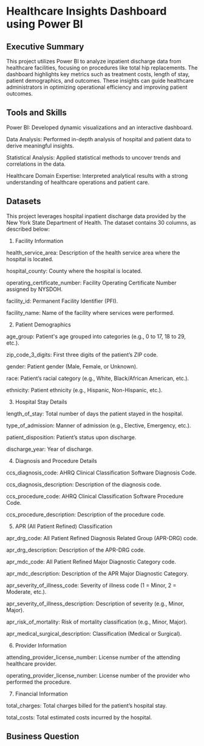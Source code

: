 # Healthcare Insights Dashboard using Power BI

## Executive Summary
This project utilizes Power BI to analyze inpatient discharge data from healthcare facilities, focusing on procedures like total hip replacements. The dashboard highlights key metrics such as treatment costs, length of stay, patient demographics, and outcomes. These insights can guide healthcare administrators in optimizing operational efficiency and improving patient outcomes.

## Tools and Skills
Power BI: Developed dynamic visualizations and an interactive dashboard.

Data Analysis: Performed in-depth analysis of hospital and patient data to derive meaningful insights.

Statistical Analysis: Applied statistical methods to uncover trends and correlations in the data.

Healthcare Domain Expertise: Interpreted analytical results with a strong understanding of healthcare operations and patient care.

## Datasets
This project leverages hospital inpatient discharge data provided by the New York State Department of Health. The dataset contains 30 columns, as described below:

1. Facility Information

health_service_area: Description of the health service area where the hospital is located.

hospital_county: County where the hospital is located.

operating_certificate_number: Facility Operating Certificate Number assigned by NYSDOH.

facility_id: Permanent Facility Identifier (PFI).

facility_name: Name of the facility where services were performed.


2. Patient Demographics

age_group: Patient's age grouped into categories (e.g., 0 to 17, 18 to 29, etc.).

zip_code_3_digits: First three digits of the patient’s ZIP code.

gender: Patient gender (Male, Female, or Unknown).

race: Patient’s racial category (e.g., White, Black/African American, etc.).

ethnicity: Patient ethnicity (e.g., Hispanic, Non-Hispanic, etc.).


3. Hospital Stay Details

length_of_stay: Total number of days the patient stayed in the hospital.

type_of_admission: Manner of admission (e.g., Elective, Emergency, etc.).

patient_disposition: Patient’s status upon discharge.

discharge_year: Year of discharge.


4. Diagnosis and Procedure Details

ccs_diagnosis_code: AHRQ Clinical Classification Software Diagnosis Code.

ccs_diagnosis_description: Description of the diagnosis code.

ccs_procedure_code: AHRQ Clinical Classification Software Procedure Code.

ccs_procedure_description: Description of the procedure code.


5. APR (All Patient Refined) Classification

apr_drg_code: All Patient Refined Diagnosis Related Group (APR-DRG) code.

apr_drg_description: Description of the APR-DRG code.

apr_mdc_code: All Patient Refined Major Diagnostic Category code.

apr_mdc_description: Description of the APR Major Diagnostic Category.

apr_severity_of_illness_code: Severity of illness code (1 = Minor, 2 = Moderate, etc.).

apr_severity_of_illness_description: Description of severity (e.g., Minor, Major).

apr_risk_of_mortality: Risk of mortality classification (e.g., Minor, Major).

apr_medical_surgical_description: Classification (Medical or Surgical).


6. Provider Information

attending_provider_license_number: License number of the attending healthcare provider.

operating_provider_license_number: License number of the provider who performed the procedure.


7. Financial Information

total_charges: Total charges billed for the patient’s hospital stay.

total_costs: Total estimated costs incurred by the hospital.


## Business Question
